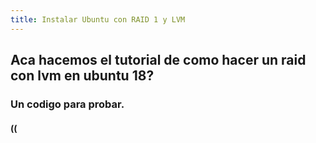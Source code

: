 ```yaml
---
title: Instalar Ubuntu con RAID 1 y LVM
---
```


## Aca hacemos el tutorial de como hacer un raid con lvm en ubuntu 18?
### Un **codigo** para probar.
#### ((
